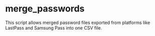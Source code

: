 # merge_passwords
This script allows merged password files exported from platforms like LastPass and Samsung Pass into one CSV file.
